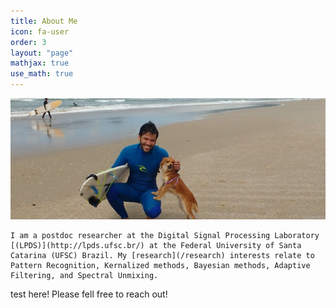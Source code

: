 ```yaml
---
title: About Me
icon: fa-user
order: 3
layout: "page"
mathjax: true
use_math: true
---
```



<a href="#" class="image featured"><img src="assets/images/surf_raps.jpg" alt=""/></a>

	I am a postdoc researcher at the Digital Signal Processing Laboratory [(LPDS)](http://lpds.ufsc.br/) at the Federal University of Santa Catarina (UFSC) Brazil. My [research](/research) interests relate to Pattern Recognition, Kernalized methods, Bayesian methods, Adaptive Filtering, and Spectral Unmixing.

test here!
Please fell free to reach out! 

